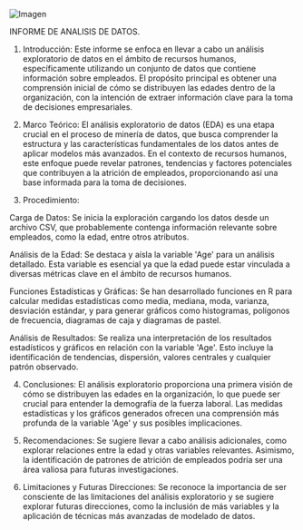 ![Imagen](https://itq.edu.ec/wp-content/uploads/2023/02/Recurso-6.png)

INFORME DE ANALISIS DE DATOS. 

1. Introducción:
Este informe se enfoca en llevar a cabo un análisis exploratorio de datos en el ámbito de recursos humanos, específicamente utilizando un conjunto de datos que contiene información sobre empleados. El propósito principal es obtener una comprensión inicial de cómo se distribuyen las edades dentro de la organización, con la intención de extraer información clave para la toma de decisiones empresariales.

2. Marco Teórico:
El análisis exploratorio de datos (EDA) es una etapa crucial en el proceso de minería de datos, que busca comprender la estructura y las características fundamentales de los datos antes de aplicar modelos más avanzados. En el contexto de recursos humanos, este enfoque puede revelar patrones, tendencias y factores potenciales que contribuyen a la atrición de empleados, proporcionando así una base informada para la toma de decisiones.

3. Procedimiento:

Carga de Datos:
Se inicia la exploración cargando los datos desde un archivo CSV, que probablemente contenga información relevante sobre empleados, como la edad, entre otros atributos.

Análisis de la Edad:
Se destaca y aísla la variable 'Age' para un análisis detallado. Esta variable es esencial ya que la edad puede estar vinculada a diversas métricas clave en el ámbito de recursos humanos.

Funciones Estadísticas y Gráficas:
Se han desarrollado funciones en R para calcular medidas estadísticas como media, mediana, moda, varianza, desviación estándar, y para generar gráficos como histogramas, polígonos de frecuencia, diagramas de caja y diagramas de pastel.

Análisis de Resultados:
Se realiza una interpretación de los resultados estadísticos y gráficos en relación con la variable 'Age'. Esto incluye la identificación de tendencias, dispersión, valores centrales y cualquier patrón observado.

4. Conclusiones:
El análisis exploratorio proporciona una primera visión de cómo se distribuyen las edades en la organización, lo que puede ser crucial para entender la demografía de la fuerza laboral. Las medidas estadísticas y los gráficos generados ofrecen una comprensión más profunda de la variable 'Age' y sus posibles implicaciones.

5. Recomendaciones:
Se sugiere llevar a cabo análisis adicionales, como explorar relaciones entre la edad y otras variables relevantes. Asimismo, la identificación de patrones de atrición de empleados podría ser una área valiosa para futuras investigaciones.

6. Limitaciones y Futuras Direcciones:
Se reconoce la importancia de ser consciente de las limitaciones del análisis exploratorio y se sugiere explorar futuras direcciones, como la inclusión de más variables y la aplicación de técnicas más avanzadas de modelado de datos.


